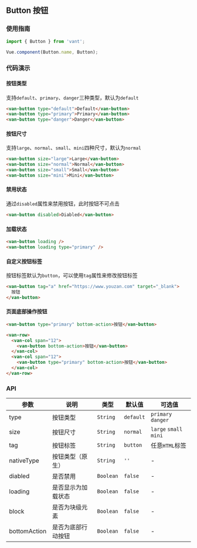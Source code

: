 ## Button 按钮

### 使用指南
``` javascript
import { Button } from 'vant';

Vue.component(Button.name, Button);
```

### 代码演示

#### 按钮类型

支持`default`、`primary`、`danger`三种类型，默认为`default`

```html
<van-button type="default">Default</van-button>
<van-button type="primary">Primary</van-button>
<van-button type="danger">Danger</van-button>
```

#### 按钮尺寸

支持`large`、`normal`、`small`、`mini`四种尺寸，默认为`normal`

```html 
<van-button size="large">Large</van-button>
<van-button size="normal">Normal</van-button>
<van-button size="small">Small</van-button>
<van-button size="mini">Mini</van-button>
```

#### 禁用状态

通过`disabled`属性来禁用按钮，此时按钮不可点击

```html
<van-button disabled>Diabled</van-button>
```

#### 加载状态

```html 
<van-button loading />
<van-button loading type="primary" />
```

#### 自定义按钮标签

按钮标签默认为`button`，可以使用`tag`属性来修改按钮标签

```html 
<van-button tag="a" href="https://www.youzan.com" target="_blank">
  按钮
</van-button>
```

#### 页面底部操作按钮

```html 
<van-button type="primary" bottom-action>按钮</van-button>

<van-row>
  <van-col span="12">
    <van-button bottom-action>按钮</van-button>
  </van-col>
  <van-col span="12">
    <van-button type="primary" bottom-action>按钮</van-button>
  </van-col>
</van-row>
```

### API

| 参数 | 说明 | 类型 | 默认值 | 可选值 |
|-----------|-----------|-----------|-------------|-------------|
| type | 按钮类型 | `String` | `default` | `primary` `danger` |
| size | 按钮尺寸 | `String` | `normal` | `large` `small` `mini` |
| tag | 按钮标签 | `String` | `button` | 任意`HTML`标签 |
| nativeType | 按钮类型（原生） | `String` | `''` | - |
| diabled | 是否禁用 | `Boolean` |  `false` | - |
| loading | 是否显示为加载状态 | `Boolean` |  `false` | - |
| block | 是否为块级元素 | `Boolean` |   `false` | - |
| bottomAction | 是否为底部行动按钮 | `Boolean` | `false` | - |
